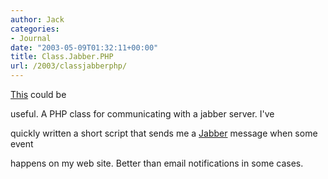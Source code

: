 ```yaml
---
author: Jack
categories:
- Journal
date: "2003-05-09T01:32:11+00:00"
title: Class.Jabber.PHP
url: /2003/classjabberphp/
---
```


[This][1] could be
  

  
useful. A PHP class for communicating with a jabber server. I've
  

  
quickly written a short script that sends me a [Jabber][2] message when some event
  

  
happens on my web site. Better than email notifications in some cases.

 [1]: http://phpjabber.g-blog.net/HomePage
 [2]: http://www.jabber.org/